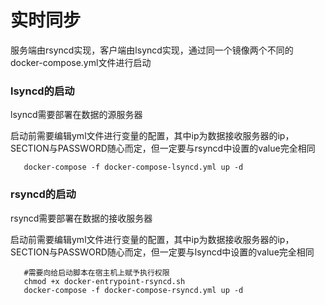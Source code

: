 # 实时同步

服务端由rsyncd实现，客户端由lsyncd实现，通过同一个镜像两个不同的docker-compose.yml文件进行启动

### lsyncd的启动 

lsyncd需要部署在数据的源服务器  

启动前需要编辑yml文件进行变量的配置，其中ip为数据接收服务器的ip，SECTION与PASSWORD随心而定，但一定要与rsyncd中设置的value完全相同

``` shell
   docker-compose -f docker-compose-lsyncd.yml up -d
```

### rsyncd的启动  

rsyncd需要部署在数据的接收服务器  

启动前需要编辑yml文件进行变量的配置，其中ip为数据接收服务器的ip，SECTION与PASSWORD随心而定，但一定要与lsyncd中设置的value完全相同

```shell
   #需要向给启动脚本在宿主机上赋予执行权限
   chmod +x docker-entrypoint-rsyncd.sh 
   docker-compose -f docker-compose-rsyncd.yml up -d
```


